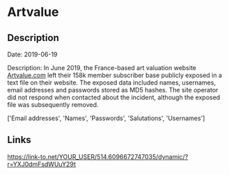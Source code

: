 # Artvalue

## Description

Date: 2019-06-19

Description:
In June 2019, the France-based art valuation website <a href="http://artvalue.com/" target="_blank" rel="noopener">Artvalue.com</a> left their 158k member subscriber base publicly exposed in a text file on their website. The exposed data included names, usernames, email addresses and passwords stored as MD5 hashes. The site operator did not respond when contacted about the incident, although the exposed file was subsequently removed.


['Email addresses', 'Names', 'Passwords', 'Salutations', 'Usernames']

## Links

https://link-to.net/YOUR_USER/514.6096672747035/dynamic/?r=YXJ0dmFsdWUuY29t